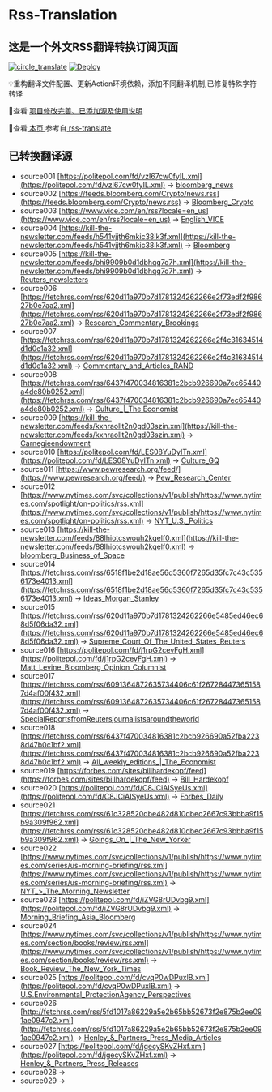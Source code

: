 #  Rss-Translation

## 这是一个外文RSS翻译转换订阅页面 

[![circle_translate](https://github.com/ueui/rss-translate/actions/workflows/circle_translate.yml/badge.svg)](https://github.com/ueui/rss-translate/actions/workflows/circle_translate.yml) [![Deploy](https://github.com/ueui/rss-translate/actions/workflows/jekyll-gh-pages.yml/badge.svg)](https://github.com/ueui/rss-translate/actions/workflows/jekyll-gh-pages.yml)

 💡重构翻译文件配置、更新Action环境依赖，添加不同翻译机制,已修复特殊字符转译

 📢查看 [项目修改完善、已添加源及使用说明](https://github.com/ueui/rss-translate/tree/main/illustrate)

 📢查看[ 本页 ](https://ueui.github.io/rss-translate) 参考自[ rss-translate ](https://github.com/talengu/rss-translate)

## 已转换翻译源
 - source001 [https://politepol.com/fd/vzI67cw0fyIL.xml](https://politepol.com/fd/vzI67cw0fyIL.xml) -> [bloomberg_news](rss/bloomberg_news.xml)
 - source002 [https://feeds.bloomberg.com/Crypto/news.rss](https://feeds.bloomberg.com/Crypto/news.rss) -> [Bloomberg_Crypto](rss/Bloomberg_Crypto.xml)
 - source003 [https://www.vice.com/en/rss?locale=en_us](https://www.vice.com/en/rss?locale=en_us) -> [English_VICE](rss/English_VICE.xml)
 - source004 [https://kill-the-newsletter.com/feeds/h541vjjth6mkic38ik3f.xml](https://kill-the-newsletter.com/feeds/h541vjjth6mkic38ik3f.xml) -> [Bloomberg](rss/Bloomberg.xml)
 - source005 [https://kill-the-newsletter.com/feeds/bhi9909b0d1dbhqq7o7h.xml](https://kill-the-newsletter.com/feeds/bhi9909b0d1dbhqq7o7h.xml) -> [Reuters_newsletters](rss/Reuters_newsletters.xml)
 - source006 [https://fetchrss.com/rss/620d11a970b7d1781324262266e2f73edf2f98627b0e7aa2.xml](https://fetchrss.com/rss/620d11a970b7d1781324262266e2f73edf2f98627b0e7aa2.xml) -> [Research_Commentary_Brookings](rss/Research_Commentary_Brookings.xml)
 - source007 [https://fetchrss.com/rss/620d11a970b7d1781324262266e2f4c31634514d1d0e1a32.xml](https://fetchrss.com/rss/620d11a970b7d1781324262266e2f4c31634514d1d0e1a32.xml) -> [Commentary_and_Articles_RAND](rss/Commentary_and_Articles_RAND.xml)
 - source008 [https://fetchrss.com/rss/6437f470034816381c2bcb926690a7ec65440a4de80b0252.xml](https://fetchrss.com/rss/6437f470034816381c2bcb926690a7ec65440a4de80b0252.xml) -> [Culture_|_The Economist](rss/Culture_%7C_The%20Economist.xml)
 - source009 [https://kill-the-newsletter.com/feeds/kxnraollt2n0gd03szin.xml](https://kill-the-newsletter.com/feeds/kxnraollt2n0gd03szin.xml) -> [Carnegieendowment](rss/Carnegieendowment.xml)
 - source010 [https://politepol.com/fd/LES08YuDyITn.xml](https://politepol.com/fd/LES08YuDyITn.xml) -> [Culture_GQ](rss/Culture_GQ.xml)
 - source011 [https://www.pewresearch.org/feed/](https://www.pewresearch.org/feed/) -> [Pew_Research_Center](rss/Pew_Research_Center.xml)
 - source012 [https://www.nytimes.com/svc/collections/v1/publish/https://www.nytimes.com/spotlight/on-politics/rss.xml](https://www.nytimes.com/svc/collections/v1/publish/https://www.nytimes.com/spotlight/on-politics/rss.xml) -> [NYT_U.S._Politics](rss/NYT_U.S._Politics.xml)
 - source013 [https://kill-the-newsletter.com/feeds/88lhiotcswouh2kqelf0.xml](https://kill-the-newsletter.com/feeds/88lhiotcswouh2kqelf0.xml) -> [bloomberg_Business_of_Space](rss/bloomberg_Business_of_Space.xml)
 - source014 [https://fetchrss.com/rss/6518f1be2d18ae56d5360f7265d35fc7c43c5356173e4013.xml](https://fetchrss.com/rss/6518f1be2d18ae56d5360f7265d35fc7c43c5356173e4013.xml) -> [Ideas_Morgan_Stanley](rss/Ideas_Morgan_Stanley.xml)
 - source015 [https://fetchrss.com/rss/620d11a970b7d1781324262266e5485ed46ec68d5f06da32.xml](https://fetchrss.com/rss/620d11a970b7d1781324262266e5485ed46ec68d5f06da32.xml) -> [Supreme_Court_Of_The_United_States_Reuters](rss/Supreme_Court_Of_The_United_States_Reuters.xml)
 - source016 [https://politepol.com/fd/j1rpG2cevFgH.xml](https://politepol.com/fd/j1rpG2cevFgH.xml) -> [Matt_Levine_Bloomberg_Opinion_Columnist](rss/Matt_Levine_Bloomberg_Opinion_Columnist.xml)
 - source017 [https://fetchrss.com/rss/6091364872635734406c61f267284473651587d4af00f432.xml](https://fetchrss.com/rss/6091364872635734406c61f267284473651587d4af00f432.xml) -> [SpecialReportsfromReutersjournalistsaroundtheworld](rss/SpecialReportsfromReutersjournalistsaroundtheworld.xml)
 - source018 [https://fetchrss.com/rss/6437f470034816381c2bcb926690a52fba2238d47b0c1bf2.xml](https://fetchrss.com/rss/6437f470034816381c2bcb926690a52fba2238d47b0c1bf2.xml) -> [All_weekly_editions_|_The_Economist](rss/All_weekly_editions_%7C_The_Economist.xml)
 - source019 [https://forbes.com/sites/billhardekopf/feed](https://forbes.com/sites/billhardekopf/feed) -> [Bill_Hardekopf](rss/Bill_Hardekopf.xml)
 - source020 [https://politepol.com/fd/C8JCiAISyeUs.xml](https://politepol.com/fd/C8JCiAISyeUs.xml) -> [Forbes_Daily](rss/Forbes_Daily.xml)
 - source021 [https://fetchrss.com/rss/61c328520dbe482d810dbec2667c93bbba9f15b9a309f962.xml](https://fetchrss.com/rss/61c328520dbe482d810dbec2667c93bbba9f15b9a309f962.xml) -> [Goings_On_|_The_New_Yorker](rss/Goings_On_%7C_The_New_Yorker.xml)
 - source022 [https://www.nytimes.com/svc/collections/v1/publish/https://www.nytimes.com/series/us-morning-briefing/rss.xml](https://www.nytimes.com/svc/collections/v1/publish/https://www.nytimes.com/series/us-morning-briefing/rss.xml) -> [NYT_>_The_Morning_Newsletter](rss/NYT_%3E_The_Morning_Newsletter.xml)
 - source023 [https://politepol.com/fd/iZVG8rUDvbg9.xml](https://politepol.com/fd/iZVG8rUDvbg9.xml) -> [Morning_Briefing_Asia_Bloomberg](rss/Morning_Briefing_Asia_Bloomberg.xml)
 - source024 [https://www.nytimes.com/svc/collections/v1/publish/https://www.nytimes.com/section/books/review/rss.xml](https://www.nytimes.com/svc/collections/v1/publish/https://www.nytimes.com/section/books/review/rss.xml) -> [Book_Review_The_New_York_Times](rss/Book_Review_The_New_York_Times.xml)
 - source025 [https://politepol.com/fd/cvqP0wDPuxlB.xml](https://politepol.com/fd/cvqP0wDPuxlB.xml) -> [U.S.Environmental_ProtectionAgency_Perspectives](rss/U.S.Environmental_ProtectionAgency_Perspectives.xml)
 - source026 [http://fetchrss.com/rss/5fd1017a86229a5e2b65bb52673f2e875b2ee091ae0947c2.xml](http://fetchrss.com/rss/5fd1017a86229a5e2b65bb52673f2e875b2ee091ae0947c2.xml) -> [Henley_&_Partners_Press_Media_Articles](rss/Henley_%26_Partners_Press_Media_Articles.xml)
 - source027 [https://politepol.com/fd/jgecySKvZHxf.xml](https://politepol.com/fd/jgecySKvZHxf.xml) -> [Henley_&_Partners_Press_Releases](rss/Henley_%26_Partners_Press_Releases.xml)
 - source028 []() -> [](rss/.xml)
 - source029 []() -> [](rss/.xml)

